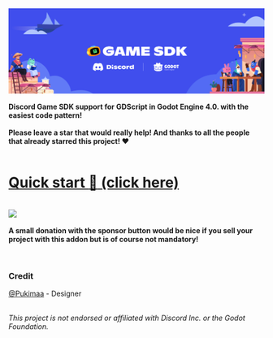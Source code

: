 <img src="/project/assets/Banner.svg" alt="Project Banner" />

**Discord Game SDK support for GDScript in Godot Engine 4.0. with the easiest code pattern!**<br><br>
**Please leave a star that would really help! And thanks to all the people that already starred this project! ❤️**
<br />
<br />
# [Quick start :rocket: (click here)](https://github.com/vaporvee/discord-sdk-godot/wiki/Quick-start)
<br />
<img width="400px" src="https://github-production-user-asset-6210df.s3.amazonaws.com/80621863/238791755-c6b1db56-edba-43f8-92a2-0a92b293847b.png">
<br />

**A small donation with the sponsor button would be nice if you sell your project with this addon but is of course not mandatory!**

<br />

### Credit
[@Pukimaa](https://github.com/pukimaa) - Designer<br>
<br />

*This project is not endorsed or affiliated with Discord Inc. or the Godot Foundation.*
